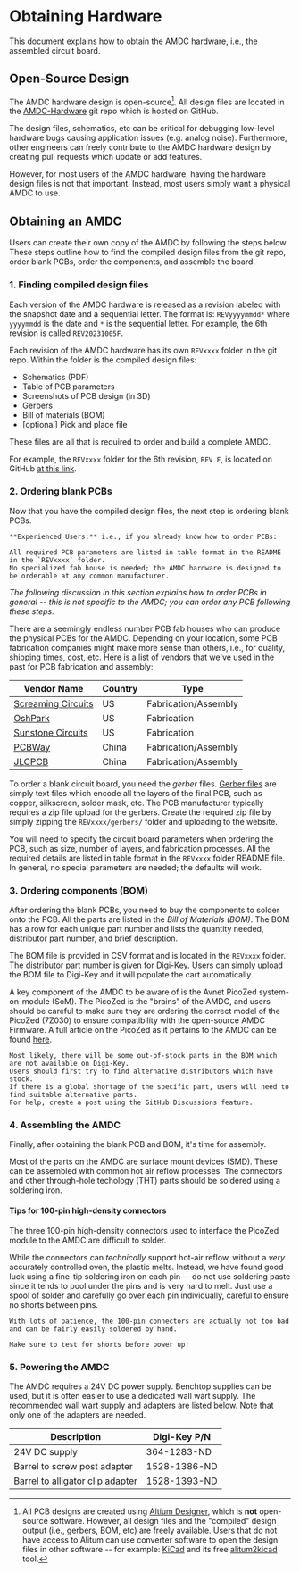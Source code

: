 # Obtaining Hardware

This document explains how to obtain the AMDC hardware, i.e., the assembled circuit board.

## Open-Source Design

The AMDC hardware design is open-source[^opensource].
All design files are located in the [AMDC-Hardware](https://github.com/Severson-Group/AMDC-Hardware) git repo which is hosted on GitHub.

[^opensource]: All PCB designs are created using [Altium Designer](https://www.altium.com/altium-designer/), which is **not** open-source software.
However, all design files and the "compiled" design output (i.e., gerbers, BOM, etc) are freely available.
Users that do not have access to Alitum can use converter software to open the design files in other software -- for example: [KiCad](https://www.kicad.org/) and its free [alitum2kicad](https://www.kicad.org/external-tools/altium2kicad/) tool.

The design files, schematics, etc can be critical for debugging low-level hardware bugs causing application issues (e.g. analog noise).
Furthermore, other engineers can freely contribute to the AMDC hardware design by creating pull requests which update or add features.

However, for most users of the AMDC hardware, having the hardware design files is not that important.
Instead, most users simply want a physical AMDC to use.

## Obtaining an AMDC

Users can create their own copy of the AMDC by following the steps below.
These steps outline how to find the compiled design files from the git repo, order blank PCBs, order the components, and assemble the board.

### 1. Finding compiled design files

Each version of the AMDC hardware is released as a revision labeled with the snapshot date and a sequential letter.
The format is: `REVyyyymmdd*` where `yyyymmdd` is the date and `*` is the sequential letter.
For example, the 6th revision is called `REV20231005F`.

Each revision of the AMDC hardware has its own `REVxxxx` folder in the git repo.
Within the folder is the compiled design files:

- Schematics (PDF)
- Table of PCB parameters
- Screenshots of PCB design (in 3D)
- Gerbers
- Bill of materials (BOM)
- [optional] Pick and place file

These files are all that is required to order and build a complete AMDC.

For example, the `REVxxxx` folder for the 6th revision, `REV F`, is located on GitHub [at this link](https://github.com/Severson-Group/AMDC-Hardware/tree/develop/REV20231005F).

### 2. Ordering blank PCBs

Now that you have the compiled design files, the next step is ordering blank PCBs.

```{note}
**Experienced Users:** i.e., if you already know how to order PCBs:

All required PCB parameters are listed in table format in the README in the `REVxxxx` folder.
No specialized fab house is needed; the AMDC hardware is designed to be orderable at any common manufacturer.
```

*The following discussion in this section explains how to order PCBs in general -- this is not specific to the AMDC; you can order any PCB following these steps.*

There are a seemingly endless number PCB fab houses who can produce the physical PCBs for the AMDC.
Depending on your location, some PCB fabrication companies might make more sense than others, i.e., for quality, shipping times, cost, etc.
Here is a list of vendors that we've used in the past for PCB fabrication and assembly:

| Vendor Name                                             | Country | Type                 |
|---------------------------------------------------------|---------|----------------------|
| [Screaming Circuits](https://www.screamingcircuits.com/)| US      | Fabrication/Assembly |
| [OshPark](https://oshpark.com/home)                     | US      | Fabrication          |
| [Sunstone Circuits](https://www.sunstone.com/)          | US      | Fabrication          |
| [PCBWay](https://www.pcbway.com/)                       | China   | Fabrication/Assembly |
| [JLCPCB](https://jlcpcb.com)                            | China   | Fabrication/Assembly |

To order a blank circuit board, you need the *gerber* files.
[Gerber files](https://en.wikipedia.org/wiki/Gerber_format) are simply text files which encode all the layers of the final PCB, such as copper, silkscreen, solder mask, etc.
The PCB manufacturer typically requires a zip file upload for the gerbers.
Create the required zip file by simply zipping the `REVxxxx/gerbers/` folder and uploading to the website.

You will need to specify the circuit board parameters when ordering the PCB, such as size, number of layers, and fabrication processes.
All the required details are listed in table format in the `REVxxxx` folder README file.
In general, no special parameters are needed; the defaults will work.

### 3. Ordering components (BOM)

After ordering the blank PCBs, you need to buy the components to solder onto the PCB.
All the parts are listed in the *Bill of Materials (BOM)*.
The BOM has a row for each unique part number and lists the quantity needed, distributor part number, and brief description.

The BOM file is provided in CSV format and is located in the `REVxxxx` folder.
The distributor part number is given for Digi-Key.
Users can simply upload the BOM file to Digi-Key and it will populate the cart automatically.

A key component of the AMDC to be aware of is the Avnet PicoZed system-on-module (SoM). The PicoZed is the "brains" of the AMDC, and users should be careful to make sure they are ordering the correct model of the PicoZed (7Z030) to ensure compatibility with the open-source AMDC Firmware. A full article on the PicoZed as it pertains to the AMDC can be found [here](/hardware/subsystems/picozed.md).

```{warning}
Most likely, there will be some out-of-stock parts in the BOM which are not available on Digi-Key.
Users should first try to find alternative distributors which have stock.
If there is a global shortage of the specific part, users will need to find suitable alternative parts.
For help, create a post using the GitHub Discussions feature.
```

### 4. Assembling the AMDC

Finally, after obtaining the blank PCB and BOM, it's time for assembly.

Most of the parts on the AMDC are surface mount devices (SMD).
These can be assembled with common hot air reflow processes.
The connectors and other through-hole techology (THT) parts should be soldered using a soldering iron.

#### Tips for 100-pin high-density connectors

The three 100-pin high-density connectors used to interface the PicoZed module to the AMDC are difficult to solder.

While the connectors can *technically* support hot-air reflow, without a *very* accurately controlled oven, the plastic melts.
Instead, we have found good luck using a fine-tip soldering iron on each pin -- do not use soldering paste since it tends to pool under the pins and is very hard to melt.
Just use a spool of solder and carefully go over each pin individually, careful to ensure no shorts between pins.

```{tip}
With lots of patience, the 100-pin connectors are actually not too bad and can be fairly easily soldered by hand.

Make sure to test for shorts before power up!
```

### 5. Powering the AMDC

The AMDC requires a 24V DC power supply.
Benchtop supplies can be used, but it is often easier to use a dedicated wall wart supply.
The recommended wall wart supply and adapters are listed below.
Note that only one of the adapters are needed.

| Description | Digi-Key P/N |
|---|---|
| 24V DC supply | 364-1283-ND |
| Barrel to screw post adapter | 1528-1386-ND  |
| Barrel to alligator clip adapter | 1528-1393-ND  |
